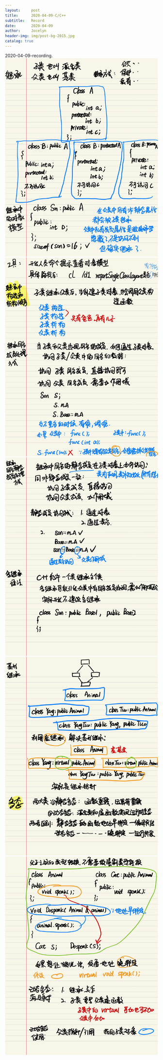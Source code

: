 ```yaml
---
layout:     post
title:      2020-04-09-C/C++
subtitle:   Record
date:       2020-04-09
author:     Jocelyn
header-img: img/post-bg-2015.jpg
catalog: true
---
```



2020-04-09-recording.
![](2020-04-09-2.jpg)
![](2020-04-09-3.jpg)
![](2020-04-09-4.jpg)
![](2020-04-09-5.jpg)
![](2020-04-09-6.jpg)

